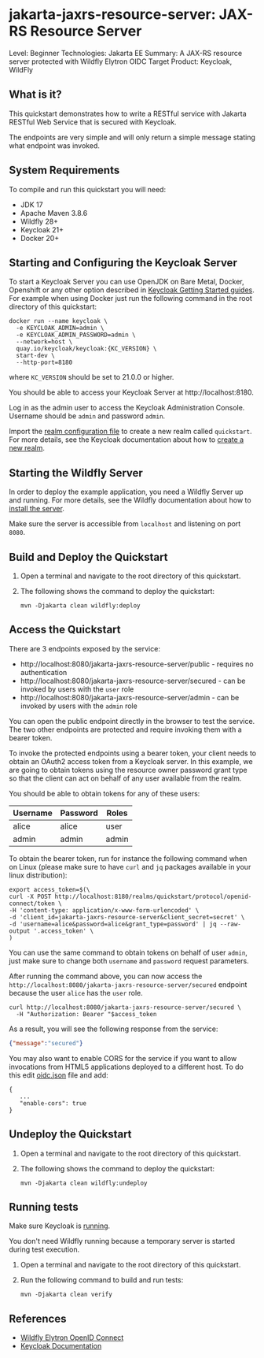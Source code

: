 jakarta-jaxrs-resource-server: JAX-RS Resource Server
===================================================

Level: Beginner
Technologies: Jakarta EE
Summary: A JAX-RS resource server protected with Wildfly Elytron OIDC
Target Product: <span>Keycloak</span>, <span>WildFly</span>

What is it?
-----------

This quickstart demonstrates how to write a RESTful service with Jakarta RESTful Web Service that is secured with <span>Keycloak</span>.

The endpoints are very simple and will only return a simple message stating what endpoint was invoked.

System Requirements
-------------------

To compile and run this quickstart you will need:

* JDK 17
* Apache Maven 3.8.6
* Wildfly 28+
* Keycloak 21+
* Docker 20+

Starting and Configuring the Keycloak Server
-------------------

To start a Keycloak Server you can use OpenJDK on Bare Metal, Docker, Openshift or any other option described in [Keycloak Getting Started guides](https://www.keycloak.org/guides#getting-started). For example when using Docker just run the following command in the root directory of this quickstart:

```shell
docker run --name keycloak \
  -e KEYCLOAK_ADMIN=admin \
  -e KEYCLOAK_ADMIN_PASSWORD=admin \
  --network=host \
  quay.io/keycloak/keycloak:{KC_VERSION} \
  start-dev \
  --http-port=8180
```

where `KC_VERSION` should be set to 21.0.0 or higher.

You should be able to access your Keycloak Server at http://localhost:8180.

Log in as the admin user to access the Keycloak Administration Console. Username should be `admin` and password `admin`.

Import the [realm configuration file](config/realm-import.json) to create a new realm called `quickstart`.
For more details, see the Keycloak documentation about how to [create a new realm](https://www.keycloak.org/docs/latest/server_admin/index.html#_create-realm).

Starting the Wildfly Server
-------------------

In order to deploy the example application, you need a Wildfly Server up and running. For more details, see the Wildfly documentation about how to [install the server](https://docs.wildfly.org/).

Make sure the server is accessible from `localhost` and listening on port `8080`.

Build and Deploy the Quickstart
-------------------------------

1. Open a terminal and navigate to the root directory of this quickstart.

2. The following shows the command to deploy the quickstart:

   ````
   mvn -Djakarta clean wildfly:deploy
   ````

Access the Quickstart
---------------------

There are 3 endpoints exposed by the service:

* http://localhost:8080/jakarta-jaxrs-resource-server/public - requires no authentication
* http://localhost:8080/jakarta-jaxrs-resource-server/secured - can be invoked by users with the `user` role
* http://localhost:8080/jakarta-jaxrs-resource-server/admin - can be invoked by users with the `admin` role

You can open the public endpoint directly in the browser to test the service. The two other endpoints are protected and require
invoking them with a bearer token.

To invoke the protected endpoints using a bearer token, your client needs to obtain an OAuth2 access token from a Keycloak server.
In this example, we are going to obtain tokens using the resource owner password grant type so that the client can act on behalf of any user available from
the realm.

You should be able to obtain tokens for any of these users:

| Username | Password | Roles              |
|----------|----------|--------------------|
| alice    | alice    | user               |
| admin    | admin    | admin              |

To obtain the bearer token, run for instance the following command when on Linux (please make sure to have `curl` and `jq` packages available in your linux distribution):

```shell
export access_token=$(\
curl -X POST http://localhost:8180/realms/quickstart/protocol/openid-connect/token \
-H 'content-type: application/x-www-form-urlencoded' \
-d 'client_id=jakarta-jaxrs-resource-server&client_secret=secret' \
-d 'username=alice&password=alice&grant_type=password' | jq --raw-output '.access_token' \
)
```

You can use the same command to obtain tokens on behalf of user `admin`, just make sure to change both `username` and `password` request parameters.

After running the command above, you can now access the `http://localhost:8080/jakarta-jaxrs-resource-server/secured` endpoint
because the user `alice` has the `user` role.

```shell
curl http://localhost:8080/jakarta-jaxrs-resource-server/secured \
  -H "Authorization: Bearer "$access_token
```

As a result, you will see the following response from the service:

```json
{"message":"secured"}
```

You may also want to enable CORS for the service if you want to allow invocations from HTML5 applications deployed to a
different host. To do this edit [oidc.json](src/main/webapp/WEB-INF/oidc.json) file and add:

````
{
   ...
   "enable-cors": true
}
````

Undeploy the Quickstart
--------------------

1. Open a terminal and navigate to the root directory of this quickstart.

2. The following shows the command to deploy the quickstart:

   ````
   mvn -Djakarta clean wildfly:undeploy
   ````

Running tests
--------------------

Make sure Keycloak is [running](#starting-and-configuring-the-keycloak-server).

You don't need Wildfly running because a temporary server is started during test execution.

1. Open a terminal and navigate to the root directory of this quickstart.

2. Run the following command to build and run tests:

   ````
   mvn -Djakarta clean verify
   ````

References
--------------------

* [Wildfly Elytron OpenID Connect](https://docs.wildfly.org/28/Admin_Guide.html#Elytron_OIDC_Client)
* [Keycloak Documentation](https://www.keycloak.org/documentation)